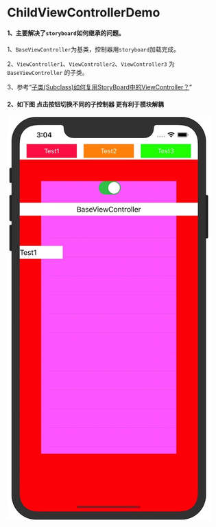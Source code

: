 # ChildViewControllerDemo

#### 1、主要解决了`storyboard`如何继承的问题。

1、`BaseViewController`为基类，控制器用`storyboard`加载完成。

2、`ViewController1`、`ViewController2`、`ViewController3` 为 `BaseViewController`  的子类。

3、参考“[子类(Subclass)如何复用StoryBoard中的ViewController？](https://www.jianshu.com/p/5b77ad4c8f2c)”


#### 2、如下图 点击按钮切换不同的子控制器 更有利于模块解耦

![](screenshots/2019-12-13_15-04-14.jpg)
